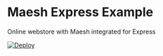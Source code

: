 # Maesh Express Example
Online webstore with Maesh integrated for Express


[![Deploy](https://www.herokucdn.com/deploy/button.svg)](https://github.com/maesh-payment/maesh-express-example/tree/main)
